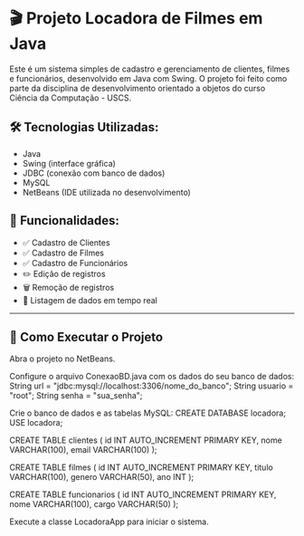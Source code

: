 # 🎬 Projeto Locadora de Filmes em Java

Este é um sistema simples de cadastro e gerenciamento de clientes, filmes e funcionários, desenvolvido em Java com Swing. O projeto foi feito como parte da disciplina de desenvolvimento orientado a objetos do curso Ciência da Computação - USCS.

## 🛠 Tecnologias Utilizadas:
- Java
- Swing (interface gráfica)
- JDBC (conexão com banco de dados)
- MySQL
- NetBeans (IDE utilizada no desenvolvimento)
  
## 📂 Funcionalidades:
- ✅ Cadastro de Clientes
- ✅ Cadastro de Filmes
- ✅ Cadastro de Funcionários
- ✏️ Edição de registros
- 🗑️ Remoção de registros
- 📄 Listagem de dados em tempo real

---

## 🚀 Como Executar o Projeto

Abra o projeto no NetBeans.

Configure o arquivo ConexaoBD.java com os dados do seu banco de dados: 
String url = "jdbc:mysql://localhost:3306/nome_do_banco";
String usuario = "root";
String senha = "sua_senha";

Crie o banco de dados e as tabelas MySQL:
CREATE DATABASE locadora;
USE locadora;

CREATE TABLE clientes (
    id INT AUTO_INCREMENT PRIMARY KEY,
    nome VARCHAR(100),
    email VARCHAR(100)
);

CREATE TABLE filmes (
    id INT AUTO_INCREMENT PRIMARY KEY,
    titulo VARCHAR(100),
    genero VARCHAR(50),
    ano INT
);

CREATE TABLE funcionarios (
    id INT AUTO_INCREMENT PRIMARY KEY,
    nome VARCHAR(100),
    cargo VARCHAR(50)
);

Execute a classe LocadoraApp para iniciar o sistema.
